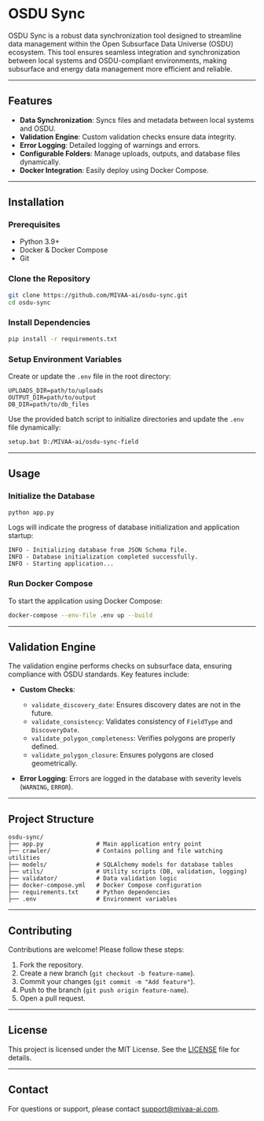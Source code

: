 # OSDU Sync

OSDU Sync is a robust data synchronization tool designed to streamline data management within the Open Subsurface Data Universe (OSDU) ecosystem. This tool ensures seamless integration and synchronization between local systems and OSDU-compliant environments, making subsurface and energy data management more efficient and reliable.

---

## Features

- **Data Synchronization**: Syncs files and metadata between local systems and OSDU.
- **Validation Engine**: Custom validation checks ensure data integrity.
- **Error Logging**: Detailed logging of warnings and errors.
- **Configurable Folders**: Manage uploads, outputs, and database files dynamically.
- **Docker Integration**: Easily deploy using Docker Compose.

---

## Installation

### Prerequisites

- Python 3.9+
- Docker & Docker Compose
- Git

### Clone the Repository

```bash
git clone https://github.com/MIVAA-ai/osdu-sync.git
cd osdu-sync
```

### Install Dependencies

```bash
pip install -r requirements.txt
```

### Setup Environment Variables

Create or update the `.env` file in the root directory:

```
UPLOADS_DIR=path/to/uploads
OUTPUT_DIR=path/to/output
DB_DIR=path/to/db_files
```

Use the provided batch script to initialize directories and update the `.env` file dynamically:

```bash
setup.bat D:/MIVAA-ai/osdu-sync-field
```

---

## Usage

### Initialize the Database

```bash
python app.py
```

Logs will indicate the progress of database initialization and application startup:

```plaintext
INFO - Initializing database from JSON Schema file.
INFO - Database initialization completed successfully.
INFO - Starting application...
```

### Run Docker Compose

To start the application using Docker Compose:

```bash
docker-compose --env-file .env up --build
```

---

## Validation Engine

The validation engine performs checks on subsurface data, ensuring compliance with OSDU standards. Key features include:

- **Custom Checks**:
  - `validate_discovery_date`: Ensures discovery dates are not in the future.
  - `validate_consistency`: Validates consistency of `FieldType` and `DiscoveryDate`.
  - `validate_polygon_completeness`: Verifies polygons are properly defined.
  - `validate_polygon_closure`: Ensures polygons are closed geometrically.

- **Error Logging**: Errors are logged in the database with severity levels (`WARNING`, `ERROR`).

---

## Project Structure

```
osdu-sync/
├── app.py               # Main application entry point
├── crawler/             # Contains polling and file watching utilities
├── models/              # SQLAlchemy models for database tables
├── utils/               # Utility scripts (DB, validation, logging)
├── validator/           # Data validation logic
├── docker-compose.yml   # Docker Compose configuration
├── requirements.txt     # Python dependencies
├── .env                 # Environment variables
```

---

## Contributing

Contributions are welcome! Please follow these steps:

1. Fork the repository.
2. Create a new branch (`git checkout -b feature-name`).
3. Commit your changes (`git commit -m "Add feature"`).
4. Push to the branch (`git push origin feature-name`).
5. Open a pull request.

---

## License

This project is licensed under the MIT License. See the [LICENSE](LICENSE) file for details.

---

## Contact

For questions or support, please contact [support@mivaa-ai.com](mailto:support@mivaa-ai.com).
